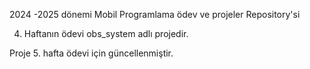 2024 -2025 dönemi Mobil Programlama ödev ve projeler Repository'si

4. Haftanın ödevi obs_system adlı projedir.

Proje 5. hafta ödevi için güncellenmiştir.
